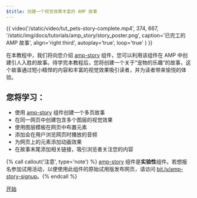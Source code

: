 ```yaml
---
$title: 创建一个视觉效果丰富的 AMP 故事
---
```


{{ video('/static/video/tut_pets-story-complete.mp4', 374, 667, '/static/img/docs/tutorials/amp_story/story_poster.png', caption='已完工的 AMP 故事', align='right third', autoplay='true', loop='true' ) }}

在本教程中，我们将向您介绍 [amp-story](/zh_cn/docs/reference/components/amp-story.html) 组件，您可以利用该组件在 AMP 中创建引人入胜的故事。待学完本教程后，您将创建一个关于“宠物的乐趣”的故事，这个故事通过短小精悍的内容和丰富的视觉效果吸引读者，并为读者带来愉悦的体验。

## 您将学习：

- 使用 [amp-story](/zh_cn/docs/reference/components/amp-story.html) 组件创建一个多页故事
- 在同一网页中创建包含多个图层的视觉效果
- 使用图层模板在网页中布置元素
- 添加会在用户浏览网页时播放的音频
- 为网页上的元素添加动画效果
- 在故事末尾添加相关链接，吸引浏览者关注您的内容

{% call callout('注意', type='note') %} [amp-story](/zh_cn/docs/reference/components/amp-story.html) 组件是**实验性**组件。若想报名参加试用活动，以便使用此组件的原始试用版发布网页，请访问 <a href="http://bit.ly/amp-story-signup">bit.ly/amp-story-signup</a>。{% endcall %}


<div class="start-button">
<a class="button" href="/zh_cn/docs/getting_started/visual_story/setting_up.html"><span class="arrow-next">开始</span></a>
</div>
 
